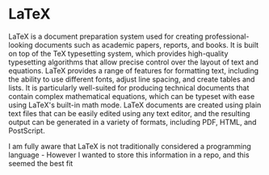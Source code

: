 # LaTeX
LaTeX is a document preparation system used for creating professional-looking documents such as academic papers, reports, and books. It is built on top of the TeX typesetting system, which provides high-quality typesetting algorithms that allow precise control over the layout of text and equations. LaTeX provides a range of features for formatting text, including the ability to use different fonts, adjust line spacing, and create tables and lists. It is particularly well-suited for producing technical documents that contain complex mathematical equations, which can be typeset with ease using LaTeX's built-in math mode. LaTeX documents are created using plain text files that can be easily edited using any text editor, and the resulting output can be generated in a variety of formats, including PDF, HTML, and PostScript.

I am fully aware that LaTeX is not traditionally considered a programming language - However I wanted to store this information in a repo, and this seemed the best fit